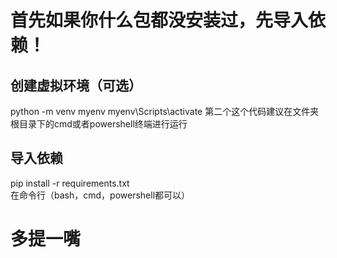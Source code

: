 # 首先如果你什么包都没安装过，先导入依赖！

## 创建虚拟环境（可选）
python -m venv myenv
myenv\Scripts\activate
第二个这个代码建议在文件夹根目录下的cmd或者powershell终端进行运行

## 导入依赖
pip install -r requirements.txt  
在命令行（bash，cmd，powershell都可以）


# 多提一嘴

